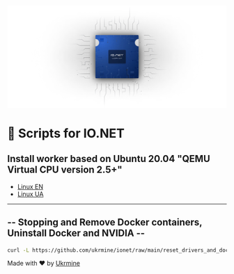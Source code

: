 ![Image alt](https://github.com/ukrmine/ionet/blob/main/pics/mAa0QmH3Nl9IyKqDAZzvuFNZhE0.webp)

# :checkered_flag: Scripts for IO.NET 

## Install worker based on Ubuntu 20.04 "QEMU Virtual CPU version 2.5+"

- [Linux EN](DOCS/Install_linux_EN.md)
- [Linux UA](DOCS/Install_linux_UA.md)


-------------------

## -- Stopping and Remove Docker containers, Uninstall Docker and NVIDIA --
```Bash
curl -L https://github.com/ukrmine/ionet/raw/main/reset_drivers_and_docker.sh -o reset_drivers_and_docker.sh && chmod +x reset_drivers_and_docker.sh && ./reset_drivers_and_docker.sh
```

  
  Made with :heart: by <a href="https://github.com/ukrmine" target="_blank">Ukrmine</a>

